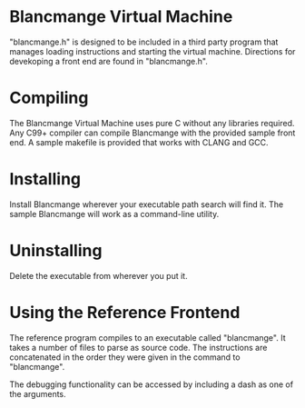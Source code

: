 # Blancmange Virtual Machine

"blancmange.h" is designed to be included in a third party program that manages loading instructions and starting the virtual machine.
Directions for devekoping a front end are found in "blancmange.h".

# Compiling

The Blancmange Virtual Machine uses pure C without any libraries required.
Any C99+ compiler can compile Blancmange with the provided sample front end.
A sample makefile is provided that works with CLANG and GCC.

# Installing

Install Blancmange wherever your executable path search will find it.
The sample Blancmange will work as a command-line utility.

# Uninstalling

Delete the executable from wherever you put it.

# Using the Reference Frontend

The reference program compiles to an executable called "blancmange".
It takes a number of files to parse as source code. 
The instructions are concatenated in the order they were given in the command to "blancmange".

The debugging functionality can be accessed by including a dash as one of the arguments.
